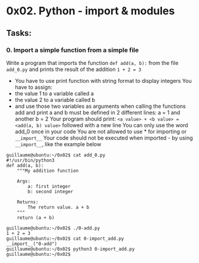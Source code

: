 # 0x02. Python - import & modules

## Tasks:

### 0. Import a simple function from a simple file
Write a program that imports the function `def add(a, b):` from the file `add_0.py` and prints the result of the addition `1 + 2 = 3`

* You have to use print function with string format to display integers
You have to assign:
* the value 1 to a variable called a
* the value 2 to a variable called b
* and use those two variables as arguments when calling the functions add and print
a and b must be defined in 2 different lines: a = 1 and another b = 2
Your program should print: `<a value> + <b value> = <add(a, b) value>` followed with a new line
You can only use the word add_0 once in your code
You are not allowed to use * for importing or `__import__`
Your code should not be executed when imported - by using `__import__`, like the example below
```
guillaume@ubuntu:~/0x02$ cat add_0.py
#!/usr/bin/python3
def add(a, b):
    """My addition function

    Args:
        a: first integer
        b: second integer

    Returns:
        The return value. a + b
    """
    return (a + b)

guillaume@ubuntu:~/0x02$ ./0-add.py
1 + 2 = 3
guillaume@ubuntu:~/0x02$ cat 0-import_add.py
__import__("0-add")
guillaume@ubuntu:~/0x02$ python3 0-import_add.py 
guillaume@ubuntu:~/0x02$ 
```


